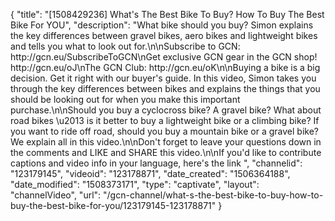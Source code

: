 {
    "title": "[1508429236] What's The Best Bike To Buy? How To Buy The Best Bike For YOU",
    "description": "What bike should you buy? Simon explains the key differences between gravel bikes, aero bikes and lightweight bikes and tells you what to look out for.\n\nSubscribe to GCN: http:\/\/gcn.eu\/SubscribeToGCN\nGet exclusive GCN gear in the GCN shop! http:\/\/gcn.eu\/oJ\nThe GCN Club: http:\/\/gcn.eu\/oK\n\nBuying a bike is a big decision. Get it right with our buyer's guide. In this video, Simon takes you through the key differences between bikes and explains the things that you should be looking out for when you make this important purchase.\n\nShould you buy a cyclocross bike? A gravel bike? What about road bikes \u2013 is it better to buy a lightweight bike or a climbing bike? If you want to ride off road, should you buy a mountain bike or a gravel bike? We explain all in this video.\n\nDon't forget to leave your questions down in the comments and LIKE and SHARE this video.\n\nIf you'd like to contribute captions and video info in your language, here's the link ",
    "channelid": "123179145",
    "videoid": "123178871",
    "date_created": "1506364188",
    "date_modified": "1508373171",
    "type": "captivate",
    "layout": "channelVideo",
    "url": "\/gcn-channel\/what-s-the-best-bike-to-buy-how-to-buy-the-best-bike-for-you\/123179145-123178871"
}